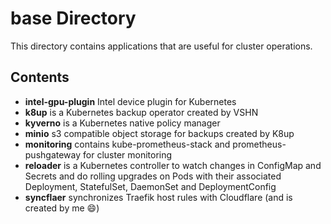 # base Directory

This directory contains applications that are useful for cluster operations.

## Contents

- **intel-gpu-plugin** Intel device plugin for Kubernetes
- **k8up** is a Kubernetes backup operator created by VSHN
- **kyverno** is a Kubernetes native policy manager
- **minio** s3 compatible object storage for backups created by K8up
- **monitoring** contains kube-prometheus-stack and prometheus-pushgateway for cluster monitoring
- **reloader** is a Kubernetes controller to watch changes in ConfigMap and Secrets and do rolling upgrades on Pods with their associated Deployment, StatefulSet, DaemonSet and DeploymentConfig
- **syncflaer** synchronizes Traefik host rules with Cloudflare (and is created by me 😄)
